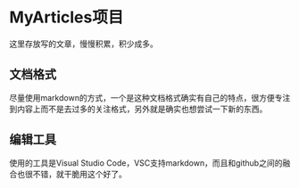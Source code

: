 # MyArticles项目
这里存放写的文章，慢慢积累，积少成多。
## 文档格式
尽量使用markdown的方式，一个是这种文档格式确实有自己的特点，很方便专注到内容上而不是去过多的关注格式，另外就是确实也想尝试一下新的东西。
## 编辑工具
使用的工具是Visual Studio Code，VSC支持markdown，而且和github之间的融合也很不错，就干脆用这个好了。
